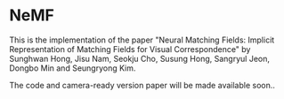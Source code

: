 # NeMF


This is the implementation of the paper "Neural Matching Fields: Implicit Representation of
Matching Fields for Visual Correspondence" by Sunghwan Hong, Jisu Nam, Seokju Cho, Susung Hong, Sangryul Jeon, Dongbo Min and Seungryong Kim.

The code and camera-ready version paper will be made available soon..
